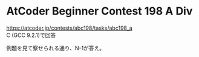 # AtCoder Beginner Contest 198 A Div  
https://atcoder.jp/contests/abc198/tasks/abc198_a  
C (GCC 9.2.1)で回答  

例題を見て察せられる通り、N-1が答え。
